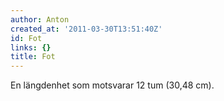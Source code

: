 ```yaml
---
author: Anton
created_at: '2011-03-30T13:51:40Z'
id: Fot
links: {}
title: Fot
---
```


En längdenhet som motsvarar 12 tum (30,48 cm).
